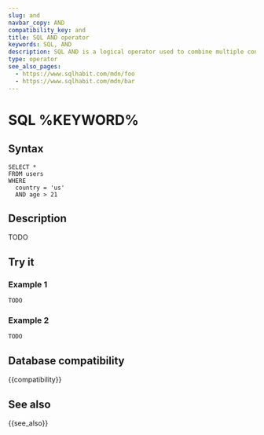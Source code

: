 ```yaml
---
slug: and
navbar_copy: AND
compatibility_key: and
title: SQL AND operator
keywords: SQL, AND
description: SQL AND is a logical operator used to combine multiple conditions, typically used inside a WHERE clause.
type: operator
see_also_pages:
  - https://www.sqlhabit.com/mdn/foo
  - https://www.sqlhabit.com/mdn/bar
---
```


# SQL %KEYWORD%

## Syntax

~~~pgsql
SELECT *
FROM users
WHERE
  country = 'us'
  AND age > 21
~~~

## Description

TODO

## Try it

### Example 1

~~~pgsql
TODO
~~~

### Example 2

~~~pgsql
TODO
~~~

## Database compatibility

{{compatibility}}

## See also

{{see_also}}
